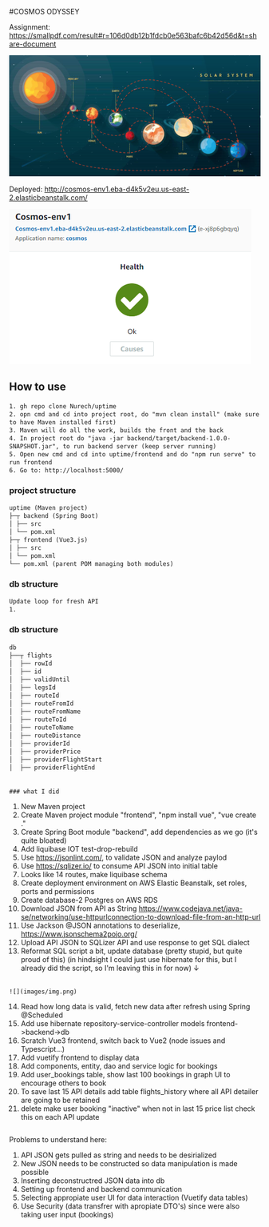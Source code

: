 #COSMOS ODYSSEY

Assignment: https://smallpdf.com/result#r=106d0db12b1fdcb0e563bafc6b42d56d&t=share-document

![](images/img_1.png)

Deployed: http://cosmos-env1.eba-d4k5v2eu.us-east-2.elasticbeanstalk.com/

![](images/img_2.png)


## How to use
```
1. gh repo clone Nurech/uptime
2. opn cmd and cd into project root, do "mvn clean install" (make sure to have Maven installed first)
3. Maven will do all the work, builds the front and the back
4. In project root do "java -jar backend/target/backend-1.0.0-SNAPSHOT.jar", to run backend server (keep server running)
5. Open new cmd and cd into uptime/frontend and do "npm run serve" to run frontend
6. Go to: http://localhost:5000/
```

### project structure
```
uptime (Maven project)
├─┬ backend (Spring Boot)
│ ├── src
│ └── pom.xml
├─┬ frontend (Vue3.js)
│ ├── src
│ └── pom.xml
└── pom.xml (parent POM managing both modules)
```
### db structure
```
Update loop for fresh API 
1.
```

### db structure
```
db
├──┬ flights
│  ├── rowId
│  ├── id
│  ├── validUntil
│  ├── legsId
│  ├── routeId
│  ├── routeFromId
│  ├── routeFromName
│  ├── routeToId
│  ├── routeToName
│  ├── routeDistance
│  ├── providerId
│  ├── providerPrice
│  ├── providerFlightStart
│  ├── providerFlightEnd


### what I did
```
1. New Maven project
2. Create Maven project module "frontend", "npm install vue", "vue create ."
3. Create Spring Boot module "backend", add dependencies as we go (it's quite bloated)
4. Add liquibase IOT test-drop-rebuild
5. Use https://jsonlint.com/, to validate JSON and analyze paylod
6. Use https://sqlizer.io/ to consume API JSON into initial table
7. Looks like 14 routes, make liquibase schema
8. Create deployment environment on AWS Elastic Beanstalk, set roles, ports and permissions
9. Create database-2 Postgres on AWS RDS
10. Download JSON from API as String 
    https://www.codejava.net/java-se/networking/use-httpurlconnection-to-download-file-from-an-http-url
11. Use Jackson @JSON annotations to deserialize, https://www.jsonschema2pojo.org/
12. Upload API JSON to SQLizer API and use response to get SQL dialect
13. Reformat SQL script a bit, update database (pretty stupid, but quite proud of this)
    (in hindsight I could just use hibernate for this, but I already did the script,
    so I'm leaving this in for now) ↓ 
```

![](images/img.png)

```
14. Read how long data is valid, fetch new data after refresh using Spring @Scheduled
15. Add use hibernate repository-service-controller models frontend->backend->db
16. Scratch Vue3 frontend, switch back to Vue2 (node issues and Typescript...)
17. Add vuetify frontend to display data
18. Add components, entity, dao and service logic for bookings
19. Add user_bookings table, show last 100 bookings in graph UI to encourage others to book
20. To save last 15 API details add table flights_history where all API detailer are going to be retained
21. delete make user booking "inactive" when not in last 15 price list
    check this on each API update
```

```
Problems to understand here:
1. API JSON gets pulled as string and needs to be desirialized
2. New JSON needs to be constructed so data manipulation is made possible
3. Inserting deconstructred JSON data into db
4. Setting up frontend and backend communication
5. Selecting appropiate user UI for data interaction (Vuetify data tables)
6. Use Security (data transfrer with apropiate DTO's) since were also taking user input (bookings)
```
